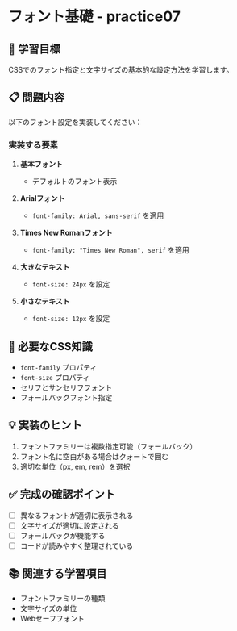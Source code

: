 # フォント基礎 - practice07

## 🎯 学習目標
CSSでのフォント指定と文字サイズの基本的な設定方法を学習します。

## 📋 問題内容
以下のフォント設定を実装してください：

### 実装する要素
1. **基本フォント**
   - デフォルトのフォント表示

2. **Arialフォント**
   - `font-family: Arial, sans-serif` を適用

3. **Times New Romanフォント**
   - `font-family: "Times New Roman", serif` を適用

4. **大きなテキスト**
   - `font-size: 24px` を設定

5. **小さなテキスト**
   - `font-size: 12px` を設定

## 🔧 必要なCSS知識
- `font-family` プロパティ
- `font-size` プロパティ
- セリフとサンセリフフォント
- フォールバックフォント指定

## 💡 実装のヒント
1. フォントファミリーは複数指定可能（フォールバック）
2. フォント名に空白がある場合はクォートで囲む
3. 適切な単位（px, em, rem）を選択

## ✅ 完成の確認ポイント
- [ ] 異なるフォントが適切に表示される
- [ ] 文字サイズが適切に設定される
- [ ] フォールバックが機能する
- [ ] コードが読みやすく整理されている

## 📚 関連する学習項目
- フォントファミリーの種類
- 文字サイズの単位
- Webセーフフォント